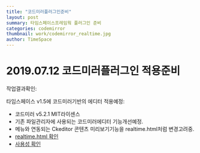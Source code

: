 ```yaml
---
title: "코드미러플러그인준비"
layout: post
summary: 타임스페이스프레임웍 플러그인 준비
categories: codemirror
thumbnail: work/codemirror_realtime.jpg
author: TimeSpace
---
```


# 2019.07.12 코드미러플러그인 적용준비

작업결과확인: 

타임스페이스 v1.5에 코드미러기반의 에디터 적용예정:
<ul>
 <li>코드미러 v5.2.1 MIT라이센스</li>
 <li>기존 파일관리자에 사용되는 코드미러에디터 기능개선예정.</li>
 <li>메뉴와 연동되는 Ckeditor 콘텐츠 미리보기기능을 realtime.html처럼 변경고려중.</li>
 <li><a href="/plugins/realtime.html" target="_new">realtime.html 확인</a></li>
 <li><a href="/styleguide.html" target="_new">사용성 확인</a></li>
</ul>